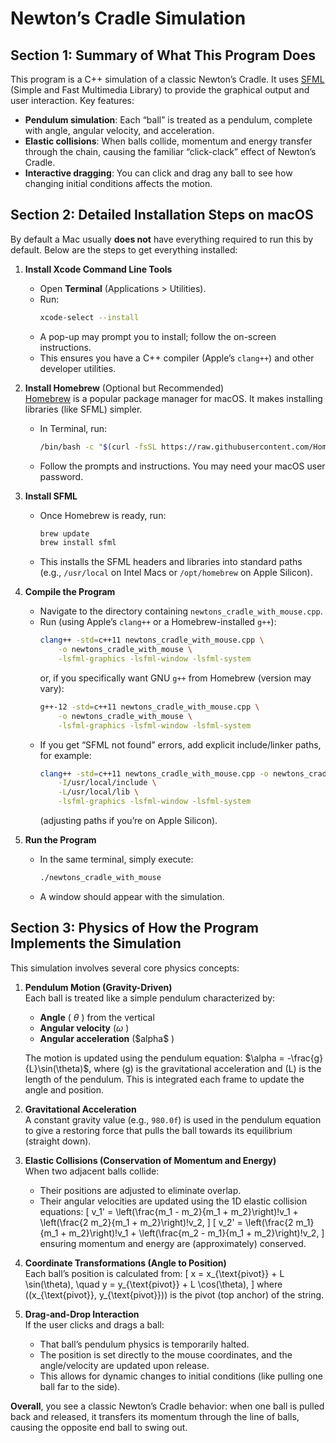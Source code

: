 # Newton’s Cradle Simulation

## Section 1: Summary of What This Program Does

This program is a C++ simulation of a classic Newton’s Cradle. It uses [SFML](https://www.sfml-dev.org/) (Simple and Fast Multimedia Library) to provide the graphical output and user interaction. Key features:

- **Pendulum simulation**: Each “ball” is treated as a pendulum, complete with angle, angular velocity, and acceleration.
- **Elastic collisions**: When balls collide, momentum and energy transfer through the chain, causing the familiar “click-clack” effect of Newton’s Cradle.
- **Interactive dragging**: You can click and drag any ball to see how changing initial conditions affects the motion.

## Section 2: Detailed Installation Steps on macOS

By default a Mac usually **does not** have everything required to run this by default. Below are the steps to get everything installed:

1. **Install Xcode Command Line Tools**  
   - Open **Terminal** (Applications > Utilities).
   - Run:
     ```bash
     xcode-select --install
     ```
   - A pop-up may prompt you to install; follow the on-screen instructions.
   - This ensures you have a C++ compiler (Apple’s `clang++`) and other developer utilities.

2. **Install Homebrew** (Optional but Recommended)  
   [Homebrew](https://brew.sh/) is a popular package manager for macOS. It makes installing libraries (like SFML) simpler.  
   - In Terminal, run:
     ```bash
     /bin/bash -c "$(curl -fsSL https://raw.githubusercontent.com/Homebrew/install/HEAD/install.sh)"
     ```
   - Follow the prompts and instructions. You may need your macOS user password.

3. **Install SFML**  
   - Once Homebrew is ready, run:
     ```bash
     brew update
     brew install sfml
     ```
   - This installs the SFML headers and libraries into standard paths (e.g., `/usr/local` on Intel Macs or `/opt/homebrew` on Apple Silicon).

4. **Compile the Program**  
   - Navigate to the directory containing `newtons_cradle_with_mouse.cpp`.
   - Run (using Apple’s `clang++` or a Homebrew-installed `g++`):
     ```bash
     clang++ -std=c++11 newtons_cradle_with_mouse.cpp \
         -o newtons_cradle_with_mouse \
         -lsfml-graphics -lsfml-window -lsfml-system
     ```
     or, if you specifically want GNU `g++` from Homebrew (version may vary):
     ```bash
     g++-12 -std=c++11 newtons_cradle_with_mouse.cpp \
         -o newtons_cradle_with_mouse \
         -lsfml-graphics -lsfml-window -lsfml-system
     ```
   - If you get “SFML not found” errors, add explicit include/linker paths, for example:
     ```bash
     clang++ -std=c++11 newtons_cradle_with_mouse.cpp -o newtons_cradle_with_mouse \
         -I/usr/local/include \
         -L/usr/local/lib \
         -lsfml-graphics -lsfml-window -lsfml-system
     ```
     (adjusting paths if you’re on Apple Silicon).

5. **Run the Program**  
   - In the same terminal, simply execute:
     ```bash
     ./newtons_cradle_with_mouse
     ```
   - A window should appear with the simulation.

## Section 3: Physics of How the Program Implements the Simulation

This simulation involves several core physics concepts:

1. **Pendulum Motion (Gravity-Driven)**  
   Each ball is treated like a simple pendulum characterized by:  
   - **Angle** ( $\theta$ ) from the vertical  
   - **Angular velocity** ($\omega$ )  
   - **Angular acceleration** (\$alpha$ )  

   The motion is updated using the pendulum equation:
   $\alpha = -\frac{g}{L}\sin(\theta)$,
   where \(g\) is the gravitational acceleration and \(L\) is the length of the pendulum. This is integrated each frame to update the angle and position.

2. **Gravitational Acceleration**  
   A constant gravity value (e.g., `980.0f`) is used in the pendulum equation to give a restoring force that pulls the ball towards its equilibrium (straight down).

3. **Elastic Collisions (Conservation of Momentum and Energy)**  
   When two adjacent balls collide:
   - Their positions are adjusted to eliminate overlap.
   - Their angular velocities are updated using the 1D elastic collision equations:
     \[
     v_1' = \left(\frac{m_1 - m_2}{m_1 + m_2}\right)\!v_1 
            + \left(\frac{2 m_2}{m_1 + m_2}\right)\!v_2,
     \]
     \[
     v_2' = \left(\frac{2 m_1}{m_1 + m_2}\right)\!v_1
            + \left(\frac{m_2 - m_1}{m_1 + m_2}\right)\!v_2,
     \]
     ensuring momentum and energy are (approximately) conserved.

4. **Coordinate Transformations (Angle to Position)**  
   Each ball’s position is calculated from:
   \[
   x = x_{\text{pivot}} + L \sin(\theta), \quad
   y = y_{\text{pivot}} + L \cos(\theta),
   \]
   where \((x_{\text{pivot}}, y_{\text{pivot}})\) is the pivot (top anchor) of the string.

5. **Drag-and-Drop Interaction**  
   If the user clicks and drags a ball:
   - That ball’s pendulum physics is temporarily halted.
   - The position is set directly to the mouse coordinates, and the angle/velocity are updated upon release.
   - This allows for dynamic changes to initial conditions (like pulling one ball far to the side).

**Overall**, you see a classic Newton’s Cradle behavior: when one ball is pulled back and released, it transfers its momentum through the line of balls, causing the opposite end ball to swing out.
